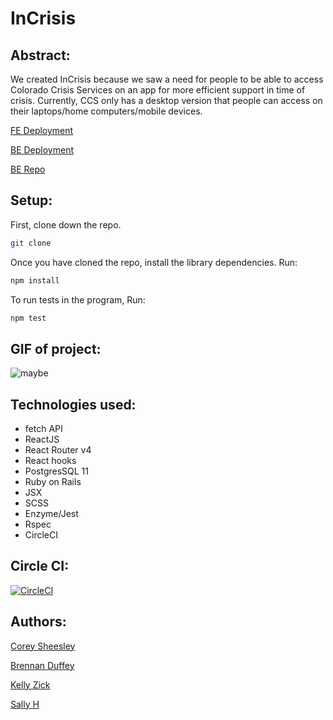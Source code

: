 # InCrisis

## Abstract:

We created InCrisis because we saw a need for people to be able to access Colorado Crisis Services on an app for more efficient support in time of crisis. Currently, CCS only has a desktop version that people can access on their laptops/home computers/mobile devices.

[FE Deployment](https://incrisis.herokuapp.com/)

[BE Deployment](https://cohelp-backend.herokuapp.com)

[BE Repo](https://github.com/CSheesley/ccs_cross_poll_backend)


## Setup:

First, clone down the repo.

```bash
git clone 
```

Once you have cloned the repo, install the library dependencies. Run:

```bash
npm install
```

To run tests in the program, Run:

```bash
npm test
```

## GIF of project:

![maybe](https://user-images.githubusercontent.com/40863560/61754544-cc79fd80-ad70-11e9-8239-e92bcb361ba4.gif)


## Technologies used:

* fetch API
* ReactJS 
* React Router v4
* React hooks 
* PostgresSQL 11
* Ruby on Rails
* JSX 
* SCSS
* Enzyme/Jest
* Rspec
* CircleCI

## Circle CI:
[![CircleCI](https://circleci.com/gh/CSheesley/ccs-frontend.svg?style=svg)](https://circleci.com/gh/CSheesley/ccs-frontend)

## Authors:

[Corey Sheesley](https://github.com/CSheesley)

[Brennan Duffey](https://github.com/BrennanDuffey)

[Kelly Zick](https://github.com/misskelly/)

[Sally H](https://github.com/SallyH3)
